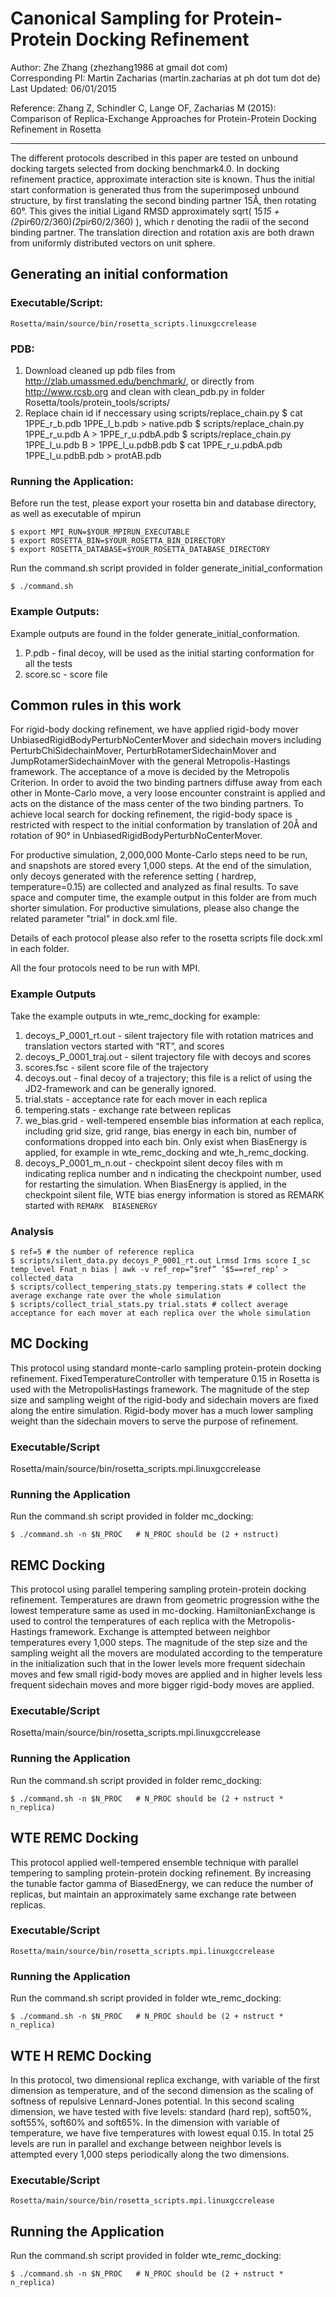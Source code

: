 Canonical Sampling for Protein-Protein Docking Refinement
=========================================================

Author: Zhe Zhang (zhezhang1986 at gmail dot com)  
Corresponding PI: Martin Zacharias (martin.zacharias at ph dot tum dot de)  
Last Updated: 06/01/2015  

Reference: Zhang Z, Schindler C, Lange OF, Zacharias M (2015): Comparison of
Replica-Exchange Approaches for Protein-Protein Docking Refinement in Rosetta

---

The different protocols described in this paper are tested on unbound docking
targets selected from docking benchmark4.0. In docking refinement practice,
approximate interaction site is known. Thus the initial start conformation is
generated thus from the superimposed unbound structure, by first translating
the second binding partner 15Å, then rotating 60°. This gives the initial
Ligand RMSD approximately sqrt( 15*15 + (2*pi*r*60/2/360)*(2*pi*r*60/2/360) ),
which r denoting the radii of the second binding partner. The translation
direction and rotation axis are both drawn from uniformly distributed vectors
on unit sphere.

Generating an initial conformation
----------------------------------

### Executable/Script:

    Rosetta/main/source/bin/rosetta_scripts.linuxgccrelease

### PDB:

1. Download cleaned up pdb files from http://zlab.umassmed.edu/benchmark/, or 
   directly from http://www.rcsb.org and clean with clean_pdb.py in folder 
   Rosetta/tools/protein_tools/scripts/
2. Replace chain id if neccessary using scripts/replace_chain.py
       $ cat 1PPE_r_b.pdb 1PPE_l_b.pdb > native.pdb
       $ scripts/replace_chain.py 1PPE_r_u.pdb A > 1PPE_r_u.pdbA.pdb
       $ scripts/replace_chain.py 1PPE_l_u.pdb B > 1PPE_l_u.pdbB.pdb
       $ cat 1PPE_r_u.pdbA.pdb 1PPE_l_u.pdbB.pdb > protAB.pdb

### Running the Application:

Before run the test, please export your rosetta bin and database directory, 
as well as executable of mpirun

    $ export MPI_RUN=$YOUR_MPIRUN_EXECUTABLE
    $ export ROSETTA_BIN=$YOUR_ROSETTA_BIN_DIRECTORY
    $ export ROSETTA_DATABASE=$YOUR_ROSETTA_DATABASE_DIRECTORY

Run the command.sh script provided in folder generate_initial_conformation

    $ ./command.sh

### Example Outputs:

Example outputs are found in the folder generate_initial_conformation.  

1. P.pdb - final decoy, will be used as the initial starting conformation for all
the tests 
2. score.sc - score file

Common rules in this work
-------------------------

For rigid-body docking refinement, we have applied rigid-body mover
UnbiasedRigidBodyPerturbNoCenterMover and sidechain movers including
PerturbChiSidechainMover, PerturbRotamerSidechainMover and
JumpRotamerSidechainMover with the general Metropolis-Hastings framework. The
acceptance of a move is decided by the Metropolis Criterion. In order to avoid
the two binding partners diffuse away from each other in Monte-Carlo move,
 a very loose encounter constraint is applied and acts on the distance of the
mass center of the two binding partners. To achieve local search for docking
refinement, the rigid-body space is restricted with respect to the initial
conformation by translation of 20Å and rotation of 90° in
UnbiasedRigidBodyPerturbNoCenterMover. 

For productive simulation, 2,000,000 Monte-Carlo steps need to be run, and 
snapshots are stored every 1,000 steps. At the end of the simulation, only
decoys generated with the reference setting ( hardrep, temperature=0.15) are
collected and analyzed as final results. To save space and computer time,
the example output in this folder are from much shorter simulation. For 
productive simulations, please also change the related parameter "trial" in
dock.xml file.

Details of each protocol please also refer to the rosetta scripts file
dock.xml in each folder.

All the four protocols need to be run with MPI. 

### Example Outputs

Take the example outputs in wte_remc_docking for example:

1. decoys_P_0001_rt.out - silent trajectory file with rotation matrices and 
   translation vectors started with “RT”, and scores
2. decoys_P_0001_traj.out - silent trajectory file with decoys and scores
3. scores.fsc - silent score file of the trajectory
4. decoys.out - final decoy of a trajectory; this file is a relict of using the 
   JD2-framework and can be generally ignored. 
5. trial.stats - acceptance rate for each mover in each replica
6. tempering.stats - exchange rate between replicas
7. we_bias.grid - well-tempered ensemble bias information at each replica, 
   including grid size, grid range, bias energy in each bin, number of 
   conformations dropped into each bin. Only exist when BiasEnergy is applied, 
   for example in wte_remc_docking and wte_h_remc_docking.
8. decoys_P_0001_m_n.out - checkpoint silent decoy files with m indicating 
   replica number and n indicating the checkpoint number, used for restarting 
   the simulation. When BiasEnergy is applied, in the checkpoint silent file, 
   WTE bias energy information is stored as REMARK started with `REMARK 
   BIASENERGY`

### Analysis

    $ ref=5 # the number of reference replica
    $ scripts/silent_data.py decoys_P_0001_rt.out Lrmsd Irms score I_sc temp_level Fnat_n bias | awk -v ref_rep=“$ref” ’$5==ref_rep’ > collected_data
    $ scripts/collect_tempering_stats.py tempering.stats # collect the average exchange rate over the whole simulation
    $ scripts/collect_trial_stats.py trial.stats # collect average acceptance for each mover at each replica over the whole simulation

MC Docking
----------

This protocol using standard monte-carlo sampling protein-protein docking
refinement. FixedTemperatureController with temperature 0.15 in Rosetta is
used with the MetropolisHastings framework. The magnitude of the step size and
sampling weight of the rigid-body and sidechain movers are fixed along the
entire simulation. Rigid-body mover has a much lower sampling weight than the
sidechain movers to serve the purpose of refinement. 

### Executable/Script

Rosetta/main/source/bin/rosetta_scripts.mpi.linuxgccrelease

### Running the Application

Run the command.sh script provided in folder mc_docking: 

    $ ./command.sh -n $N_PROC   # N_PROC should be (2 + nstruct)

REMC Docking
------------

This protocol using parallel tempering sampling protein-protein docking
refinement. Temperatures are drawn from geometric progression withe the lowest
temperature same as used in mc-docking. HamiltonianExchange is used to control
the temperatures of each replica with the Metropolis-Hastings framework.
Exchange is attempted between neighbor temperatures every 1,000 steps. The
magnitude of the step size and the sampling weight all the movers are
modulated according to the temperature in the initialization such that in the
lower levels more frequent sidechain moves and few small rigid-body moves are
applied and in higher levels less frequent sidechain moves and more bigger
rigid-body moves are applied. 

### Executable/Script

Rosetta/main/source/bin/rosetta_scripts.mpi.linuxgccrelease

### Running the Application

Run the command.sh script provided in folder remc_docking: 

    $ ./command.sh -n $N_PROC   # N_PROC should be (2 + nstruct * n_replica)

WTE REMC Docking
----------------

This protocol applied well-tempered ensemble technique with parallel tempering
to sampling protein-protein docking refinement. By increasing the tunable
factor gamma of BiasedEnergy, we can reduce the number of replicas, but
maintain an approximately same exchange rate between replicas. 

### Executable/Script

    Rosetta/main/source/bin/rosetta_scripts.mpi.linuxgccrelease

### Running the Application

Run the command.sh script provided in folder wte_remc_docking: 

    $ ./command.sh -n $N_PROC   # N_PROC should be (2 + nstruct * n_replica)

WTE H REMC Docking
------------------

In this protocol, two dimensional replica exchange, with variable of the first
dimension as temperature, and of the second dimension as the scaling of
softness of repulsive Lennard-Jones potential. In this second scaling
dimension, we have tested with five levels: standard (hard rep), soft50%,
soft55%, soft60% and soft65%. In the dimension with variable of temperature,
we have five temperatures with lowest equal 0.15. In total 25 levels are run
in parallel and exchange between neighbor levels is attempted every 1,000
steps periodically along the two dimensions.

### Executable/Script

    Rosetta/main/source/bin/rosetta_scripts.mpi.linuxgccrelease

## Running the Application

Run the command.sh script provided in folder wte_remc_docking: 

    $ ./command.sh -n $N_PROC   # N_PROC should be (2 + nstruct * n_replica)


